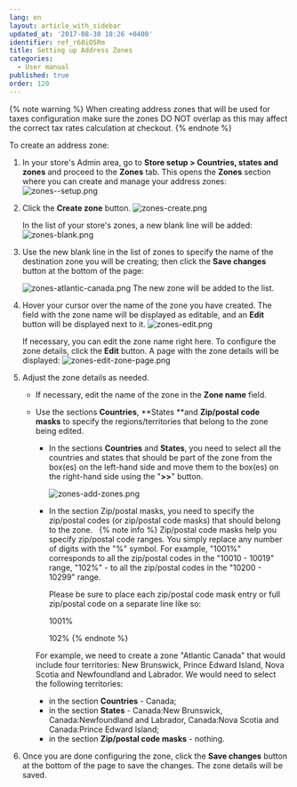 ```yaml
---
lang: en
layout: article_with_sidebar
updated_at: '2017-08-30 18:26 +0400'
identifier: ref_r68iO5Rm
title: Setting up Address Zones
categories:
  - User manual
published: true
order: 120
---
```

{% note warning %}
When creating address zones that will be used for taxes configuration make sure the zones DO NOT overlap as this may affect the correct tax rates calculation at checkout.
{% endnote %}

To create an address zone:

1.  In your store's Admin area, go to **Store setup > Countries, states and zones** and proceed to the **Zones** tab.
    This opens the **Zones** section where you can create and manage your address zones:
    ![zones--setup.png]({{site.baseurl}}/attachments/ref_r68iO5Rm/zones--setup.png)

2.  Click the **Create zone** button.
    ![zones-create.png]({{site.baseurl}}/attachments/ref_r68iO5Rm/zones-create.png)

    In the list of your store's zones, a new blank line will be added:
    ![zones-blank.png]({{site.baseurl}}/attachments/ref_r68iO5Rm/zones-blank.png)

3.  Use the new blank line in the list of zones to specify the name of the destination zone you will be creating; then click the **Save changes** button at the bottom of the page:

    ![zones-atlantic-canada.png]({{site.baseurl}}/attachments/ref_r68iO5Rm/zones-atlantic-canada.png)
    The new zone will be added to the list.

4.  Hover your cursor over the name of the zone you have created. The field with the zone name will be displayed as editable, and an **Edit** button will be displayed next to it. 
    ![zones-edit.png]({{site.baseurl}}/attachments/ref_r68iO5Rm/zones-edit.png)
    
    If necessary, you can edit the zone name right here. 
    To configure the zone details, click the **Edit** button. A page with the zone details will be displayed:
    ![zones-edit-zone-page.png]({{site.baseurl}}/attachments/ref_r68iO5Rm/zones-edit-zone-page.png)

5.  Adjust the zone details as needed. 

    *   If necessary, edit the name of the zone in the **Zone name** field. 

    *   Use the sections **Countries**, **States **and **Zip/postal code masks** to specify the regions/territories that belong to the zone being edited. 
        
        * In the sections **Countries** and **States**, you need to select all the countries and states that should be part of the zone from the box(es) on the left-hand side and move them to the box(es) on the right-hand side using the "**>>**" button. 

          ![zones-add-zones.png]({{site.baseurl}}/attachments/ref_r68iO5Rm/zones-add-zones.png)
       
        * In the section Zip/postal masks, you need to specify the zip/postal codes (or zip/postal code masks) that should belong to the zone.
 
          {% note info %}
          Zip/postal code masks help you specify zip/postal code ranges. You simply replace any number of digits with the "%" symbol. For example, "1001%" corresponds to all the zip/postal codes in the "10010 - 10019" range, "102%" - to all the zip/postal codes in the "10200 - 10299" range.

          Please be sure to place each zip/postal code mask entry or full zip/postal code on a separate line like so:
        
          1001%
        
          102%
          {% endnote %}
        
        For example, we need to create a zone "Atlantic Canada" that would include four territories: New Brunswick, Prince Edward Island, Nova Scotia and Newfoundland and Labrador. We would need to select the following territories:

        *   in the section **Countries** - Canada;
        *   in the section **States** - Canada:New Brunswick, Canada:Newfoundland and Labrador, Canada:Nova Scotia and Canada:Prince Edward Island;
        *   in the section **Zip/postal code masks** - nothing.

7.  Once you are done configuring the zone, click the **Save changes** button at the bottom of the page to save the changes. The zone details will be saved.
